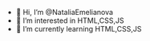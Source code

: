 - 👋 Hi, I’m @NataliaEmelianova
- 👀 I’m interested in  HTML,CSS,JS
- 🌱 I’m currently learning HTML,CSS,JS
<!---
natali-ctrl/natali-ctrl is a ✨ special ✨ repository because its `README.md` (this file) appears on your GitHub profile.
You can click the Preview link to take a look at your changes.
--->
